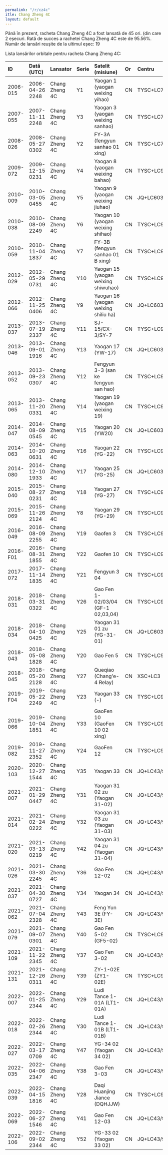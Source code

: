 ```yaml
---
permalink: "/r/cz4c"
itle: Chang Zheng 4C
layout: default
---
```


Până în prezent, racheta Chang Zheng 4C a fost lansată de 45 ori.
(din care 2 eșecuri.
Rată de succes a rachetei Chang Zheng 4C este de 95.56%.
Număr de lansări reușite de la ultimul eșec: 19

Lista lansărilor orbitale pentru racheta Chang Zheng 4C:


| ID       | Dată (UTC)      | Lansator       | Serie   | Satelit (misiune)                    | Or   | Centru      | R   |
|:---------|:----------------|:---------------|:--------|:-------------------------------------|:-----|:------------|:----|
| 2006-015 | 2006-04-26 2248 | Chang Zheng 4C | Y1      | Yaogan 1 (yaogan weixing yihao)      | CN   | TYSC+LC7    | S   |
| 2007-055 | 2007-11-11 2248 | Chang Zheng 4C | Y3      | Yaogan 3 (yaogan weixing sanhao)     | CN   | TYSC+LC7    | S   |
| 2008-026 | 2008-05-27 0302 | Chang Zheng 4C | Y2      | FY-3A (fengyun sanhao 01 xing)       | CN   | TYSC+LC7    | S   |
| 2009-072 | 2009-12-15 0231 | Chang Zheng 4C | Y4      | Yaogan 8 (yaogan weixing bahao)      | CN   | TYSC+LC9?   | S   |
| 2010-009 | 2010-03-05 0455 | Chang Zheng 4C | Y5      | Yaogan 9 (yaogan weixing jiuhao)     | CN   | JQ+LC603    | S   |
| 2010-038 | 2010-08-09 2249 | Chang Zheng 4C | Y6      | Yaogan 10 (yaogan weixing shihao)    | CN   | TYSC+LC9    | S   |
| 2010-059 | 2010-11-04 1837 | Chang Zheng 4C | Y7      | FY-3B (fengyun sanhao 01 B xing)     | CN   | TYSC+LC9    | S   |
| 2012-029 | 2012-05-29 0731 | Chang Zheng 4C | Y10     | Yaogan 15 (yaogan weixing shiwuhao)  | CN   | TYSC+LC9    | S   |
| 2012-066 | 2012-11-25 0406 | Chang Zheng 4C | Y9      | Yaogan 16 (yaogan weixing shiliu ha) | CN   | JQ+LC603  ? | S   |
| 2013-037 | 2013-07-19 2337 | Chang Zheng 4C | Y11     | SJ-15/CX-3/SY-7                      | CN   | TYSC+LC9    | S   |
| 2013-046 | 2013-09-01 1916 | Chang Zheng 4C | Y13     | Yaogan 17 (YW-17)                    | CN   | JQ+LC603    | S   |
| 2013-052 | 2013-09-23 0307 | Chang Zheng 4C | Y12     | Fengyun 3-3 (san ke fengyun san hao) | CN   | TYSC+LC9    | S   |
| 2013-065 | 2013-11-20 0331 | Chang Zheng 4C | Y14     | Yaogan 19 (yaogan weixing 19)        | CN   | TYSC+LC9    | S   |
| 2014-047 | 2014-08-09 0545 | Chang Zheng 4C | Y15     | Yaogan 20 (YW20)                     | CN   | JQ+LC603    | S   |
| 2014-063 | 2014-10-20 0631 | Chang Zheng 4C | Y16     | Yaogan 22 (YG-22)                    | CN   | TYSC+LC9    | S   |
| 2014-080 | 2014-12-10 1933 | Chang Zheng 4C | Y17     | Yaogan 25 (YG-25)                    | CN   | JQ+LC603    | S   |
| 2015-040 | 2015-08-27 0231 | Chang Zheng 4C | Y18     | Yaogan 27 (YG-27)                    | CN   | TYSC+LC9    | S   |
| 2015-069 | 2015-11-26 2124 | Chang Zheng 4C | Y8      | Yaogan 29 (YG-29)                    | CN   | TYSC+LC9    | S   |
| 2016-049 | 2016-08-09 2255 | Chang Zheng 4C | Y19     | Gaofen 3                             | CN   | TYSC+LC9    | S   |
| 2016-F01 | 2016-08-31 1855 | Chang Zheng 4C | Y22     | Gaofen 10                            | CN   | TYSC+LC9    | F   |
| 2017-072 | 2017-11-14 1835 | Chang Zheng 4C | Y21     | Fengyun 3 04                         | CN   | TYSC+LC9    | S   |
| 2018-031 | 2018-03-31 0322 | Chang Zheng 4C | Y26     | Gao Fen 1-02/03/04 (GF-1 02,03,04)   | CN   | TYSC+LC9    | S   |
| 2018-034 | 2018-04-10 0425 | Chang Zheng 4C | Y25     | Yaogan 31 01 zu (YG-31-01)           | CN   | JQ+LC603    | S   |
| 2018-043 | 2018-05-08 1828 | Chang Zheng 4C | Y20     | Gao Fen 5                            | CN   | TYSC+LC9    | S   |
| 2018-045 | 2018-05-20 2128 | Chang Zheng 4C | Y27     | Queqiao (Chang'e-4 Relay)            | CN   | XSC+LC3     | S   |
| 2019-F04 | 2019-05-22 2249 | Chang Zheng 4C | Y23     | Yaogan 33 (-)                        | CN   | TYSC+LC9    | F   |
| 2019-066 | 2019-10-04 1851 | Chang Zheng 4C | Y33     | GaoFen 10 (GaoFen 10 02 xing)        | CN   | TYSC+LC9    | S   |
| 2019-082 | 2019-11-27 2352 | Chang Zheng 4C | Y24     | GaoFen 12                            | CN   | TYSC+LC9    | S   |
| 2020-103 | 2020-12-27 1544 | Chang Zheng 4C | Y35     | Yaogan 33                            | CN   | JQ+LC43/94  | S   |
| 2021-007 | 2021-01-29 0447 | Chang Zheng 4C | Y31     | Yaogan 31 02 zu (Yaogan 31-02)       | CN   | JQ+LC43/94  | S   |
| 2021-014 | 2021-02-24 0222 | Chang Zheng 4C | Y32     | Yaogan 31 03 zu (Yaogan 31-03)       | CN   | JQ+LC43/94  | S   |
| 2021-020 | 2021-03-13 0219 | Chang Zheng 4C | Y42     | Yaogan 31 04 zu (Yaogan 31-04)       | CN   | JQ+LC43/94  | S   |
| 2021-026 | 2021-03-30 2245 | Chang Zheng 4C | Y36     | Gao Fen 12-02                        | CN   | JQ+LC43/94  | S   |
| 2021-037 | 2021-04-30 0727 | Chang Zheng 4C | Y34     | Yaogan 34                            | CN   | JQ+LC43/94  | S   |
| 2021-062 | 2021-07-04 2328 | Chang Zheng 4C | Y43     | Feng Yun 3E (FY-3E)                  | CN   | JQ+LC43/94  | S   |
| 2021-079 | 2021-09-07 0301 | Chang Zheng 4C | Y40     | Gao Fen 5-02 (GF5-02)                | CN   | TYSC+LC9    | S   |
| 2021-109 | 2021-11-22 2345 | Chang Zheng 4C | Y37     | Gao Fen 3-02                         | CN   | JQ+LC43/94  | S   |
| 2021-131 | 2021-12-26 0311 | Chang Zheng 4C | Y39     | ZY-1-02E (ZY1-02E)                   | CN   | TYSC+LC9    | S   |
| 2022-007 | 2022-01-25 2344 | Chang Zheng 4C | Y29     | Ludi Tance 1-01A (LT1-01A)           | CN   | JQ+LC43/94  | S   |
| 2022-018 | 2022-02-26 2344 | Chang Zheng 4C | Y30     | Ludi Tance 1-01B (LT1-01B)           | CN   | JQ+LC43/94  | S   |
| 2022-027 | 2022-03-17 0709 | Chang Zheng 4C | Y47     | YG-34 02 (Yaogan 34 02)              | CN   | JQ+LC43/94  | S   |
| 2022-035 | 2022-04-06 2347 | Chang Zheng 4C | Y38     | Gao Fen 3-03                         | CN   | JQ+LC43/94  | S   |
| 2022-039 | 2022-04-15 1816 | Chang Zheng 4C | Y28     | Daqi Huanjing Jiance (DQHJJW)        | CN   | TYSC+LC9    | S   |
| 2022-069 | 2022-06-27 1546 | Chang Zheng 4C | Y41     | Gao Fen 12-03                        | CN   | JQ+LC43/94  | S   |
| 2022-106 | 2022-09-02 2344 | Chang Zheng 4C | Y52     | YG-33 02 (Yaogan 33 02)              | CN   | JQ+LC43/94  | S   |

